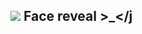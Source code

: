 ![](https://media.discordapp.net/attachments/1008709455959040110/1178781907220168835/IMG_20231127_193736_0172.jpg?ex=65776533&is=6564f033&hm=fef853066d78c2471a653c9d5294479cfc0b3fa6ad2967d645b5304a69501841&)
Face reveal >_</j
--------------------------------
